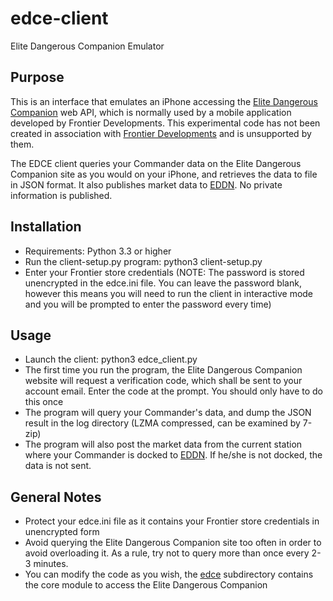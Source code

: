 # edce-client
Elite Dangerous Companion Emulator

## Purpose

This is an interface that emulates an iPhone accessing the [Elite Dangerous Companion](https://itunes.apple.com/gb/app/elite-dangerous/id897148481?mt=8) web API, which is normally used by a mobile application developed by Frontier Developments. This experimental code has not been created in association with [Frontier Developments](http://www.frontier.co.uk/) and is unsupported by them.

The EDCE client queries your Commander data on the Elite Dangerous Companion site as you would on your iPhone, and retrieves the data to file in JSON format. It also publishes market data to [EDDN](https://github.com/jamesremuscat/EDDN/wiki). No private information is published.

## Installation

* Requirements: Python 3.3 or higher
* Run the client-setup.py program: python3 client-setup.py
* Enter your Frontier store credentials (NOTE: The password is stored unencrypted in the edce.ini file. You can leave the password blank, however this means you will need to run the client in interactive mode and you will be prompted to enter the password every time)

## Usage

* Launch the client: python3 edce_client.py
* The first time you run the program, the Elite Dangerous Companion website will request a verification code, which shall be sent to your account email. Enter the code at the prompt. You should only have to do this once
* The program will query your Commander's data, and dump the JSON result in the log directory (LZMA compressed, can be examined by 7-zip)
* The program will also post the market data from the current station where your Commander is docked to [EDDN](https://github.com/jamesremuscat/EDDN/wiki). If he/she is not docked, the data is not sent.

## General Notes

* Protect your edce.ini file as it contains your Frontier store credentials in unencrypted form
* Avoid querying the Elite Dangerous Companion site too often in order to avoid overloading it. As a rule, try not to query more than once every 2-3 minutes.
* You can modify the code as you wish, the [edce](https://github.com/Andargor/edce-client/tree/master/edce) subdirectory contains the core module to access the Elite Dangerous Companion
